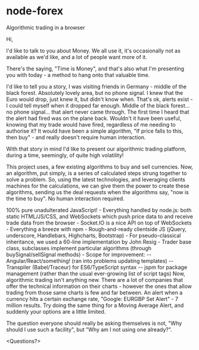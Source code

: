 # node-forex
Algorithmic trading in a browser

Hi,

<Intro>
I'd like to talk to you about Money. We all use it, it's occasionally not as available as we'd like, and a lot of people want more of it.

There's the saying, "Time is Money", and that's also what I'm presenting you with today - a method to hang onto that valuable time.

I'd like to tell you a story, I was visiting friends in Germany - middle of the black forest. Absolutely lovely area, but no phone signal. I knew that the Euro would drop, just knew it, but didn't know when. That's ok, alerts exist - I could tell myself when it dropped far enough. Middle of the black forest... no phone signal... that alert never came through. The first time I heard that the alert had fired was on the plane back. Wouldn't it have been useful, knowing that my trade would have fired, regardless of me needing to authorise it? It would have been a simple algorithm, "If price falls to this, then buy" - and really doesn't require human interaction.

With that story in mind I'd like to present our algorithmic trading platform, during a time, seemingly, of quite high volatility!

This project uses, a few existing algorithms to buy and sell currencies. Now, an algorithm, put simply, is a series of calculated steps strung together to solve a problem. So, using the latest technologies, and leveraging clients machines for the calculations, we can give them the power to create these algorithms, sending us the deal requests when the algorithms say, "now is the time to buy". No human interaction required.

<Technical Side>
100% pure unadulterated JavaScript!
- Everything handled by node.js: both static HTML/JS/CSS, and WebSockets which push price data to and receive trade data from the browser
- Socket.IO is a nice API on top of WebSockets
- Everything a breeze with npm
- Rough-and-ready clientside JS (jQuery, underscore, Handlebars, Highcharts, Bootstrap)
- For pseudo-classical inheritance, we used a 60-line implementation by John Resig
- Trader base class, subclasses implement particular algorithms (through buySignal/sellSignal methods)
- Scope for improvement:
-- Angular/React/something! (ran into problems updating templates)
-- Transpiler (Babel/Traceur) for ES6/TypeScript syntax
-- jspm for package management (rather than the usual ever-growing list of script tags)

<Finishing notes>
Now, algorithmic trading isn't anything new. There are a lot of companies that offer the technical information on their charts - however the ones that allow trading from those same charts is few and far between. An alert when a currency hits a certain exchange rate, "Google: EURGBP Set Alert" - 7 million results. Try doing the same thing for a Moving Average Alert, and suddenly your options are a little limited.

The question everyone should really be asking themselves is not, "Why should I use such a facility", but "Why am I not using one already?".

<Questions?>